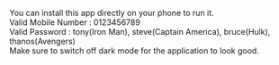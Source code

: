 You can install this app directly on your phone to run it.<br/>
Valid Mobile Number : 0123456789<br/>
Valid Password : tony(Iron Man), steve(Captain America), bruce(Hulk), thanos(Avengers)<br/>
Make sure to switch off dark mode for the application to look good.
